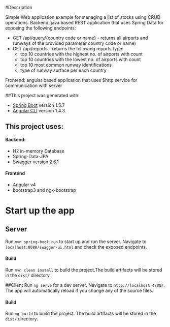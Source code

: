 #Description

Simple Web application example for managing a list of stocks using CRUD operations.
Backend: java based REST application that uses Spring Data for exposing the following endpoints:
 * GET /api/query/{country code or name} - returns all airports and runways of the provided parameter country code or name)
 * GET /api/reports - returns the following reports type:
    * top 10 countries with the highest no. of airports with count
    * top 10 countries with the lowest no. of airports with count
    * top 10 most common runway identifications
    * type of runway surface per each country

Frontend: angular based application that uses $http service for communication with server

 ##This project was generated with:
  * [Spring Boot](https://github.com/spring-projects/spring-boot)  version 1.5.7 
  * [Angular CLI](https://github.com/angular/angular-cli) version 1.4.3.
 
 ## This project uses:
  #### Backend:
   * H2 in-memory Database
   * Spring-Data-JPA
   * Swagger version 2.6.1 
  #### Frontend
   * Angular v4 
   * bootstrap3 and ngx-bootstrap

# Start up the app

## Server
Run `mvn spring-boot:run` to start up and run the server. Navigate to `localhost:8080/swagger-ui.html` and check the exposed endpoints.
#### Build
Run `mvn clean install` to build the project.The build artifacts will be stored in the `dist/` directory.

##Client
Run `ng serve` for a dev server. Navigate to `http://localhost:4200/`. The app will automatically reload if you change any of the source files.
#### Build
Run `ng build` to build the project. The build artifacts will be stored in the `dist/` directory.
